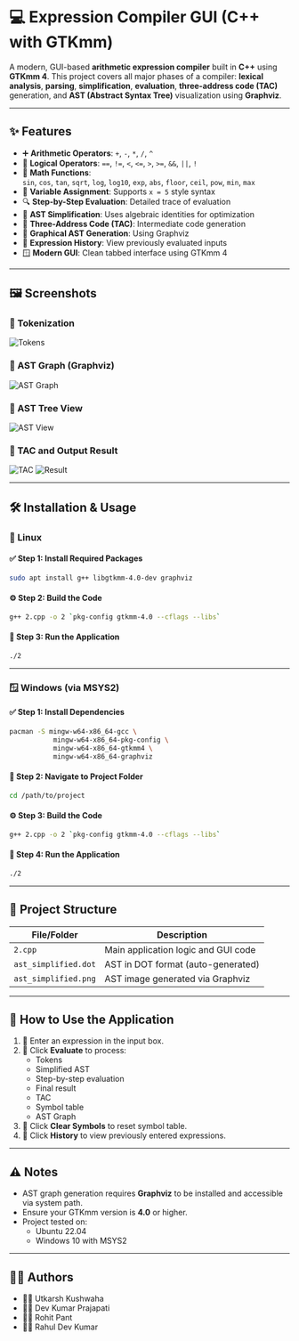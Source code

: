 # 💻 Expression Compiler GUI (C++ with GTKmm)

A modern, GUI-based **arithmetic expression compiler** built in **C++** using **GTKmm 4**. This project covers all major phases of a compiler: **lexical analysis**, **parsing**, **simplification**, **evaluation**, **three-address code (TAC)** generation, and **AST (Abstract Syntax Tree)** visualization using **Graphviz**.

---

## ✨ Features

- ➕ **Arithmetic Operators**: `+`, `-`, `*`, `/`, `^`
- 🧠 **Logical Operators**: `==`, `!=`, `<`, `<=`, `>`, `>=`, `&&`, `||`, `!`
- 🧮 **Math Functions**:  
  `sin`, `cos`, `tan`, `sqrt`, `log`, `log10`, `exp`, `abs`, `floor`, `ceil`, `pow`, `min`, `max`
- 📝 **Variable Assignment**: Supports `x = 5` style syntax
- 🔍 **Step-by-Step Evaluation**: Detailed trace of evaluation
- 🧹 **AST Simplification**: Uses algebraic identities for optimization
- 🧾 **Three-Address Code (TAC)**: Intermediate code generation
- 🌳 **Graphical AST Generation**: Using Graphviz
- 📜 **Expression History**: View previously evaluated inputs
- 🪟 **Modern GUI**: Clean tabbed interface using GTKmm 4

---

## 🖼️ Screenshots

### 🔹 Tokenization
![Tokens](asset/tokens.png)

### 🔹 AST Graph (Graphviz)
![AST Graph](asset/graph.png)

### 🔹 AST Tree View
![AST View](asset/ast.png)

### 🔹 TAC and Output Result
![TAC](tac.png)
![Result](asset/result.png)

---

## 🛠️ Installation & Usage

### 🐧 Linux

#### ✅ Step 1: Install Required Packages
```bash
sudo apt install g++ libgtkmm-4.0-dev graphviz
```

#### ⚙️ Step 2: Build the Code
```bash
g++ 2.cpp -o 2 `pkg-config gtkmm-4.0 --cflags --libs`
```

#### 🚀 Step 3: Run the Application
```bash
./2
```

---

### 🪟 Windows (via MSYS2)

#### ✅ Step 1: Install Dependencies
```bash
pacman -S mingw-w64-x86_64-gcc \
           mingw-w64-x86_64-pkg-config \
           mingw-w64-x86_64-gtkmm4 \
           mingw-w64-x86_64-graphviz
```

#### 📁 Step 2: Navigate to Project Folder
```bash
cd /path/to/project
```

#### ⚙️ Step 3: Build the Code
```bash
g++ 2.cpp -o 2 `pkg-config gtkmm-4.0 --cflags --libs`
```

#### 🚀 Step 4: Run the Application
```bash
./2
```

---

## 📂 Project Structure

| File/Folder           | Description                                  |
|-----------------------|----------------------------------------------|
| `2.cpp`               | Main application logic and GUI code          |
| `ast_simplified.dot`  | AST in DOT format (auto-generated)           |
| `ast_simplified.png`  | AST image generated via Graphviz             |

---

## 🧪 How to Use the Application

1. 🔢 Enter an expression in the input box.
2. 🧠 Click **Evaluate** to process:
   - Tokens
   - Simplified AST
   - Step-by-step evaluation
   - Final result
   - TAC
   - Symbol table
   - AST Graph
3. 🔁 Click **Clear Symbols** to reset symbol table.
4. 📜 Click **History** to view previously entered expressions.

---

## ⚠️ Notes

- AST graph generation requires **Graphviz** to be installed and accessible via system path.
- Ensure your GTKmm version is **4.0** or higher.
- Project tested on:
  - Ubuntu 22.04
  - Windows 10 with MSYS2

---

## 👨‍💻 Authors

- 🧑‍💻 Utkarsh Kushwaha
- 🧑‍💻 Dev Kumar Prajapati
- 🧑‍💻 Rohit Pant
- 🧑‍💻 Rahul Dev Kumar

